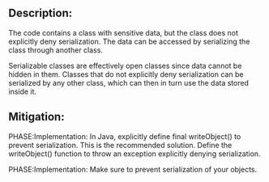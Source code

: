 ## Description:

The code contains a class with sensitive data, but the class does not explicitly deny serialization. The data can be accessed by serializing the class through another class.

Serializable classes are effectively open classes since data cannot be hidden in them. Classes that do not explicitly deny serialization can be serialized by any other class, which can then in turn use the data stored inside it.

## Mitigation:


PHASE:Implementation:
In Java, explicitly define final writeObject() to prevent serialization. This is the recommended solution. Define the writeObject() function to throw an exception explicitly denying serialization.

PHASE:Implementation:
Make sure to prevent serialization of your objects.

